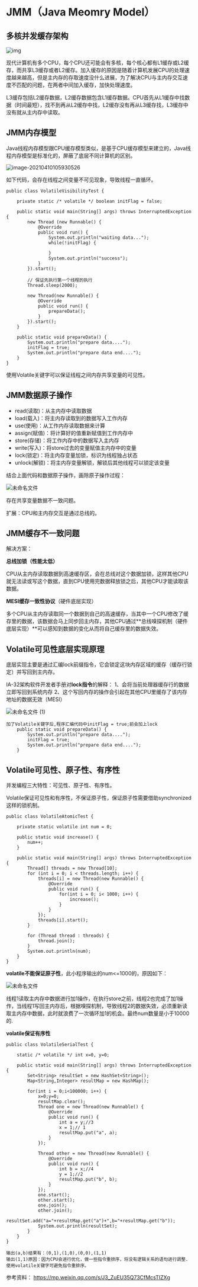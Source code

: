 # JMM（Java Meomry Model）

## 多核并发缓存架构

![img](Java内存模型JMM.assets/1673435-20190916094319459-79436993.png)

现代计算机有多个CPU，每个CPU还可能会有多核，每个核心都有L1缓存或L2缓存，而共享L3缓存或者L2缓存。加入缓存的原因是随着计算机发展CPU的处理速度越来越高，但是主内存的存取速度没什么进展，为了解决CPU与主内存交互速度不匹配的问题，在两者中间加入缓存，加快处理速度。

L3缓存包括L2缓存数据，L2缓存数据包含L1缓存数据。CPU首先从L1缓存中找数据（时间最短），找不到再从L2缓存中找，L2缓存没有再从L3缓存找，L3缓存中没有就从主内存中读取。

## JMM内存模型

Java线程内存模型跟CPU缓存模型类似，是基于CPU缓存模型来建立的，Java线程内存模型是标准化的，屏蔽了底层不同计算机的区别。

![image-20210410105930526](Java内存模型JMM.assets/image-20210410105930526.png)

如下代码，会存在线程之间变量不可见现象，导致线程一直循环。

```
public class VolatileVisibilityTest {

	private static /* volatile */ boolean initFlag = false;
	
	public static void main(String[] args) throws InterruptedException {
		new Thread (new Runnable() {
			@Override
			public void run() {
				System.out.println("waiting data...");
				while(!initFlag) {
					
				}
				System.out.println("success");
			}
		}).start();
		
		// 保证先执行第一个线程的执行
		Thread.sleep(2000);
		
		new Thread(new Runnable() {
			@Override
			public void run() {
				prepareData();
			}
		}).start();
	}
	
	public static void prepareData() {
		System.out.println("prepare data....");
		initFlag = true;
		System.out.println("prepare data end....");
	}
}
```

使用Volatile关键字可以保证线程之间内存共享变量的可见性。

## JMM数据原子操作

- read(读取)：从主内存中读取数据
- load(载入)：将主内存读取到的数据写入工作内存
- use(使用)：从工作内存读取数据来计算
- assign(赋值)：将计算好的值重新赋值到工作内存中
- store(存储)：将工作内存中的数据写入主内存
- write(写入)：将store过去的变量赋值主内存中的变量
- lock(锁定)：将主内存变量加锁，标识为线程独占状态
- unlock(解锁)：将主内存变量解锁，解锁后其他线程可以锁定该变量

结合上面代码和数据原子操作，画除原子操作过程：

![未命名文件](Java内存模型JMM.assets/JMM原子操作.png)

存在共享变量数据不一致问题。

扩展：CPU和主内存交互是通过总线的。

## JMM缓存不一致问题

解决方案：

**总线加锁（性能太低）**

CPU从主内存读取数据到高速缓存区，会在总线对这个数据加锁，这样其他CPU就无法读或写这个数据，直到CPU使用完数据释放锁之后，其他CPU才能读取该数据。

**MESI缓存一致性协议**（硬件底层实现）

多个CPU从主内存读取同一个数据到自己的高速缓存，当其中一个CPU修改了缓存里的数据，该数据会马上同步回主内存，其他CPU通过**总线嗅探机制（硬件底层实现）**可以感知到数据的变化从而将自己缓存里的数据失效。



## Volatile可见性底层实现原理

底层实现主要是通过汇编lock前缀指令，它会锁定这块内存区域的缓存（缓存行锁定）并写回到主内存。

IA-32架构软件开发者手册对**lock指令**的解释：
1、会将当前处理器缓存行的数据立即写回到系统内存
2、这个写回内存的操作会引起在其他CPU里缓存了该内存地址的数据无效（MESI）

![未命名文件 (1)](Java内存模型JMM.assets/volatile保证可见性.png)

```
加了Volatile关键字后,程序汇编代码中initFlag = true;前会加上lock
	public static void prepareData() {
		System.out.println("prepare data....");
		initFlag = true;
		System.out.println("prepare data end....");
	}
```

## Volatile可见性、原子性、有序性

并发编程三大特性：可见性、原子性、有序性。

Volatile保证可见性和有序性，不保证原子性，保证原子性需要借助synchronized这样的锁机制。

```
public class VolatileAtomicTest {
	
	private static volatile int num = 0;
	
	public static void increase() {
		num++;
	}
	
	public static void main(String[] args) throws InterruptedException {
		Thread[] threads = new Thread[10];
		for (int i = 0; i < threads.length; i++) {
			threads[i] = new Thread(new Runnable() {
				@Override
				public void run() {
					for(int i = 0; i< 1000; i++) {
						increase();
					}
				}
			});
			threads[i].start();
		}
		
		for (Thread thread : threads) {
			thread.join();
		}
		System.out.println(num);
	}
}
```

**volatile不能保证原子性**，此小程序输出的num<=1000的，原因如下：

![未命名文件](Java内存模型JMM.assets/volatile不能保证原子性.png)

线程1读取主内存中数据进行加1操作，在执行store之前，线程2也完成了加1操作，当线程1写回主内存后，根据嗅探机制，导致线程2的数据失效，必须重新读取主内存中数据，此时就浪费了一次循环加1的机会。最终num数量是小于10000的.

**volatile保证有序性**



```
public class VolatileSerialTest {

	static /* volatile */ int x=0, y=0;
	
	public static void main(String[] args) throws InterruptedException {
		Set<String> resultSet = new HashSet<String>();
		Map<String,Integer> resultMap = new HashMap();
		
		for(int i = 0;i<100000; i++) {
			x=0;y=0;
			resultMap.clear();
			Thread one = new Thread(new Runnable() {
				@Override
				public void run() {
					int a = y;//3
					x = 1;// 1
					resultMap.put("a", a);
				}
			});
			
			Thread other = new Thread(new Runnable() {
				@Override
				public void run() {
					int b = x;//4
					y = 1;//2
					resultMap.put("b", b);
				}
			});
			one.start();
			other.start();
			one.join();
			other.join();
			resultSet.add("a="+resultMap.get("a")+",b="+resultMap.get("b"));
			System.out.println(resultSet);
		}
	}
}

输出(a,b)结果有：(0,1),(1,0),(0,0),(1,1)
输出(1,1)原因：因为CPU会进行优化，做一些指令重排序，将没有逻辑关系的语句进行调整.使用volatile关键字可避免指令重排序。

```



参考资料：
https://mp.weixin.qq.com/s/J3_ZuEU35Q73CfMcsTIZXg